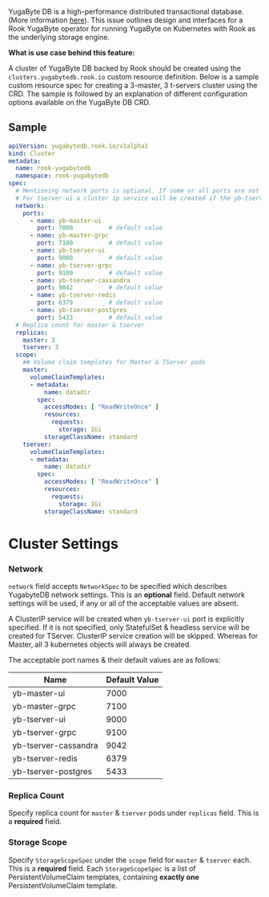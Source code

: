 YugaByte DB is a high-performance distributed transactional database. (More information [here](https://docs.yugabyte.com/latest/introduction/)). This issue outlines design and interfaces for a Rook YugaByte operator for running YugaByte on Kubernetes with Rook as the underlying storage engine.

**What is use case behind this feature:**

A cluster of YugaByte DB backed by Rook should be created using the `clusters.yugabytedb.rook.io` custom resource definition. Below is a sample custom resource spec for creating a 3-master, 3 t-servers cluster using the CRD. The sample is followed by an explanation of different configuration options available on the YugaByte DB CRD.

## Sample

```yaml
apiVersion: yugabytedb.rook.io/v1alpha1
kind: Cluster
metadata:
  name: rook-yugabytedb
  namespace: rook-yugabytedb
spec:
  # Mentioning network ports is optional. If some or all ports are not specified, then they will be defaulted to below-mentioned values, except for tserver-ui.
  # For tserver-ui a cluster ip service will be created if the yb-tserver-ui port is explicitly mentioned. If it is not specified, only StatefulSet & headless service will be created for TServer. TServer ClusterIP service creation will be skipped. Whereas for Master, all 3 kubernetes objects will always be created.
  network:
    ports:
      - name: yb-master-ui
        port: 7000          # default value
      - name: yb-master-grpc
        port: 7100          # default value
      - name: yb-tserver-ui
        port: 9000          # default value
      - name: yb-tserver-grpc
        port: 9100          # default value
      - name: yb-tserver-cassandra
        port: 9042          # default value
      - name: yb-tserver-redis
        port: 6379          # default value
      - name: yb-tserver-postgres
        port: 5433          # default value
  # Replica count for master & tserver
  replicas:
    master: 3
    tserver: 3
  scope:
    ## Volume claim templates for Master & TServer pods
    master:
      volumeClaimTemplates:
      - metadata:
          name: datadir
        spec:
          accessModes: [ "ReadWriteOnce" ]
          resources:
            requests:
              storage: 1Gi
          storageClassName: standard
    tserver:
      volumeClaimTemplates:
      - metadata:
          name: datadir
        spec:
          accessModes: [ "ReadWriteOnce" ]
          resources:
            requests:
              storage: 1Gi
          storageClassName: standard
```
# Cluster Settings

### Network
`network` field accepts `NetworkSpec` to be specified which describes YugabyteDB network settings. This is an **optional** field. Default network settings will be used, if any or all of the acceptable values are absent.

A ClusterIP service will be created when `yb-tserver-ui` port is explicitly specified. If it is not specified, only StatefulSet & headless service will be created for TServer. ClusterIP service creation will be skipped. Whereas for Master, all 3 kubernetes objects will always be created.

The acceptable port names & their default values are as follows:

| Name | Default Value |
| ---- | ------------- |
| yb-master-ui | 7000 |
| yb-master-grpc | 7100 |
| yb-tserver-ui | 9000 |
| yb-tserver-grpc | 9100 |
| yb-tserver-cassandra | 9042 |
| yb-tserver-redis | 6379 |
| yb-tserver-postgres | 5433 |


### Replica Count
Specify replica count for `master` & `tserver` pods under `replicas` field. This is a **required** field.

### Storage Scope
Specify `StorageScopeSpec` under the `scope` field for `master` & `tserver` each. This is a **required** field. Each `StorageScopeSpec` is a list of PersistentVolumeClaim templates, containing **exactly one** PersistentVolumeClaim template.
